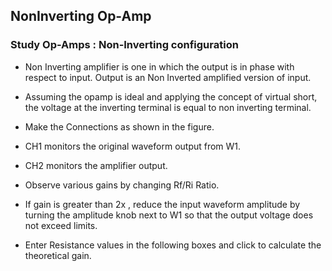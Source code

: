 NonInverting Op-Amp
---

### Study Op-Amps : Non-Inverting configuration

* Non Inverting amplifier is one in which the output is in phase with respect to input. Output is an Non Inverted amplified version of input.

* Assuming the opamp is ideal and applying the concept of virtual short, the voltage at the inverting terminal is equal to non inverting terminal.

* Make the Connections as shown in the figure.

* CH1 monitors the original waveform output from W1.

* CH2 monitors the amplifier output. 

* Observe various gains by changing Rf/Ri Ratio.

* If gain is greater than 2x , reduce the input waveform amplitude by turning the amplitude knob next to W1 so that the output voltage does not exceed limits.

* Enter Resistance values in the following boxes and click to calculate the theoretical gain.
